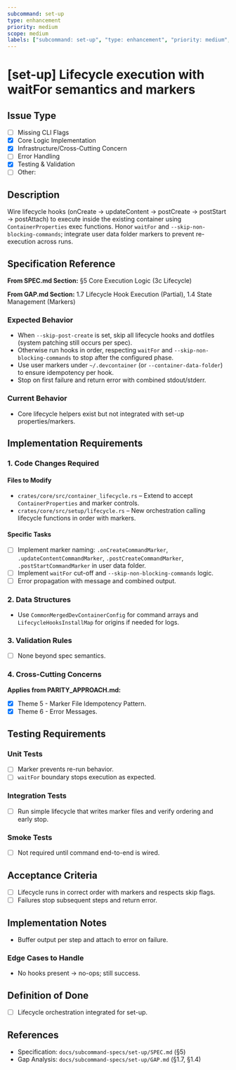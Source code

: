```yaml
---
subcommand: set-up
type: enhancement
priority: medium
scope: medium
labels: ["subcommand: set-up", "type: enhancement", "priority: medium", "area: lifecycle"]
---
```


# [set-up] Lifecycle execution with waitFor semantics and markers

## Issue Type
- [ ] Missing CLI Flags
- [x] Core Logic Implementation
- [x] Infrastructure/Cross-Cutting Concern
- [ ] Error Handling
- [x] Testing & Validation
- [ ] Other: 

## Description
Wire lifecycle hooks (onCreate → updateContent → postCreate → postStart → postAttach) to execute inside the existing container using `ContainerProperties` exec functions. Honor `waitFor` and `--skip-non-blocking-commands`; integrate user data folder markers to prevent re-execution across runs.

## Specification Reference

**From SPEC.md Section:** §5 Core Execution Logic (3c Lifecycle)

**From GAP.md Section:** 1.7 Lifecycle Hook Execution (Partial), 1.4 State Management (Markers)

### Expected Behavior
- When `--skip-post-create` is set, skip all lifecycle hooks and dotfiles (system patching still occurs per spec).
- Otherwise run hooks in order, respecting `waitFor` and `--skip-non-blocking-commands` to stop after the configured phase.
- Use user markers under `~/.devcontainer` (or `--container-data-folder`) to ensure idempotency per hook.
- Stop on first failure and return error with combined stdout/stderr.

### Current Behavior
- Core lifecycle helpers exist but not integrated with set-up properties/markers.

## Implementation Requirements

### 1. Code Changes Required

#### Files to Modify
- `crates/core/src/container_lifecycle.rs` – Extend to accept `ContainerProperties` and marker controls.
- `crates/core/src/setup/lifecycle.rs` – New orchestration calling lifecycle functions in order with markers.

#### Specific Tasks
- [ ] Implement marker naming: `.onCreateCommandMarker`, `.updateContentCommandMarker`, `.postCreateCommandMarker`, `.postStartCommandMarker` in user data folder.
- [ ] Implement `waitFor` cut-off and `--skip-non-blocking-commands` logic.
- [ ] Error propagation with message and combined output.

### 2. Data Structures
- Use `CommonMergedDevContainerConfig` for command arrays and `LifecycleHooksInstallMap` for origins if needed for logs.

### 3. Validation Rules
- [ ] None beyond spec semantics.

### 4. Cross-Cutting Concerns

**Applies from PARITY_APPROACH.md:**
- [x] Theme 5 - Marker File Idempotency Pattern.
- [x] Theme 6 - Error Messages.

## Testing Requirements

### Unit Tests
- [ ] Marker prevents re-run behavior.
- [ ] `waitFor` boundary stops execution as expected.

### Integration Tests
- [ ] Run simple lifecycle that writes marker files and verify ordering and early stop.

### Smoke Tests
- [ ] Not required until command end-to-end is wired.

## Acceptance Criteria
- [ ] Lifecycle runs in correct order with markers and respects skip flags.
- [ ] Failures stop subsequent steps and return error.

## Implementation Notes
- Buffer output per step and attach to error on failure.

### Edge Cases to Handle
- No hooks present → no-ops; still success.

## Definition of Done
- [ ] Lifecycle orchestration integrated for set-up.

## References
- Specification: `docs/subcommand-specs/set-up/SPEC.md` (§5)
- Gap Analysis: `docs/subcommand-specs/set-up/GAP.md` (§1.7, §1.4)
